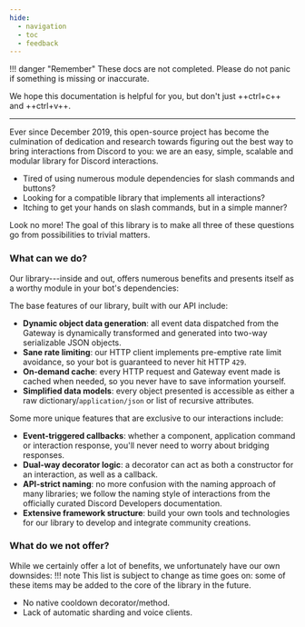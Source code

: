 ```yaml
---
hide:
  - navigation
  - toc
  - feedback
---
```

!!! danger "Remember"
    These docs are not completed. Please do not panic if something is missing or inaccurate.

We hope this documentation is helpful for you, but don't just ++ctrl+c++ and ++ctrl+v++.

___
Ever since December 2019, this open-source project has become the culmination of dedication and research towards figuring out the best way to bring interactions from Discord to you: we are an easy, simple, scalable and modular library for Discord interactions.

- Tired of using numerous module dependencies for slash commands and buttons?
- Looking for a compatible library that implements all interactions?
- Itching to get your hands on slash commands, but in a simple manner?

Look no more! The goal of this library is to make all three of these questions go from possibilities to trivial matters.

### What can we do?
Our library---inside and out, offers numerous benefits and presents itself as a worthy module in your bot's dependencies:

The base features of our library, built with our API include:

- **Dynamic object data generation**: all event data dispatched from the Gateway is dynamically transformed and generated into two-way serializable JSON objects.
- **Sane rate limiting**: our HTTP client implements pre-emptive rate limit avoidance, so your bot is guaranteed to never hit HTTP ``429``.
- **On-demand cache**: every HTTP request and Gateway event made is cached when needed, so you never have to save information yourself.
- **Simplified data models**: every object presented is accessible as either a raw dictionary/``application/json`` or list of recursive attributes.

Some more unique features that are exclusive to our interactions include:

- **Event-triggered callbacks**: whether a component, application command or interaction response, you'll never need to worry about bridging responses.
- **Dual-way decorator logic**: a decorator can act as both a constructor for an interaction, as well as a callback.
- **API-strict naming**: no more confusion with the naming approach of many libraries; we follow the naming style of interactions from the officially curated Discord Developers documentation.
- **Extensive framework structure**: build your own tools and technologies for our library to develop and integrate community creations.

### What do we not offer?
While we certainly offer a lot of benefits, we unfortunately have our own downsides:
!!! note
    This list is subject to change as time goes on:
        some of these items may be added to the core of the library in the future.

- No native cooldown decorator/method.
- Lack of automatic sharding and voice clients.
